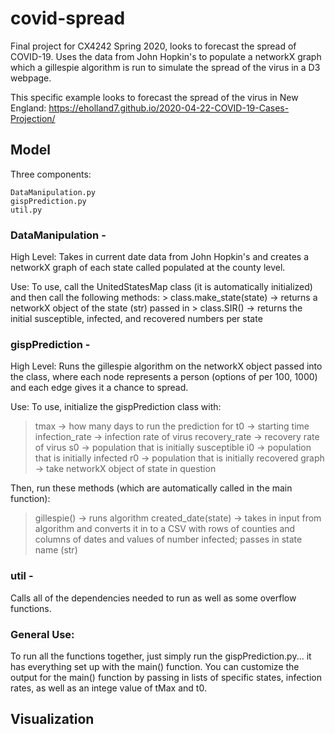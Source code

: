 # covid-spread
Final project for CX4242 Spring 2020, looks to forecast the spread of COVID-19. Uses the data from John Hopkin's to populate a networkX graph which a gillespie algorithm is run to simulate the spread of the virus in a D3 webpage. 

This specific example looks to forecast the spread of the virus in New England: 
https://eholland7.github.io/2020-04-22-COVID-19-Cases-Projection/


## Model
Three components:
  ```
  DataManipulation.py
  gispPrediction.py
  util.py
  ```
  
 ### DataManipulation - 
 High Level:
 Takes in current date data from John Hopkin's and creates a networkX graph of each state called populated at the county level. 
 
 Use: 
 To use, call the UnitedStatesMap class (it is automatically initialized) and then call the following methods:
    > class.make_state(state) -> returns a networkX object of the state (str) passed in
    > class.SIR() -> returns the initial susceptible, infected, and recovered numbers per state
    
    
### gispPrediction - 
High Level:
Runs the gillespie algorithm on the networkX object passed into the class, where each node represents a person (options of per 100, 1000) and each edge gives it a chance to spread. 

Use:
To use, initialize the gispPrediction class with: 
   > tmax -> how many days to run the prediction for
   > t0 -> starting time
   > infection_rate -> infection rate of virus
   > recovery_rate -> recovery rate of virus
   > s0 -> population that is initially susceptible
   > i0 -> population that is initially infected
   > r0 -> population that is initially recovered
   > graph -> take networkX object of state in question

Then, run these methods (which are automatically called in the main function):
  > gillespie() -> runs algorithm
  > created_date(state) -> takes in input from algorithm and converts it in to a CSV with rows of counties and columns of dates and values of number infected; passes in state name (str)

### util - 
Calls all of the dependencies needed to run as well as some overflow functions. 


### General Use: 
To run all the functions together, just simply run the gispPrediction.py... it has everything set up with the main() function. You can customize the output for the main() function by passing in lists of specific states, infection rates, as well as an intege value of tMax and t0. 



## Visualization

  
